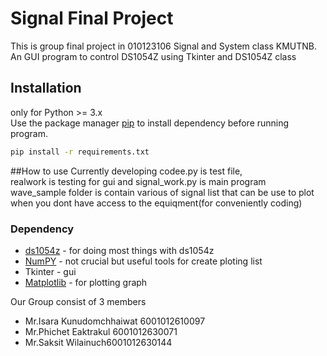 # Signal Final Project

This is group final project in 010123106 Signal and System class KMUTNB.<br>
An GUI program to control DS1054Z using Tkinter and DS1054Z class

## Installation

only for Python >= 3.x<br>
Use the package manager [pip](https://pip.pypa.io/en/stable/) to install dependency before running program.

```bash
pip install -r requirements.txt
```
##How to use
Currently developing codee.py is test file,<br> realwork is testing for gui and  signal_work.py is main program<br>
wave_sample folder is contain various of signal list that can be use to plot
<br>when you dont have access to the equiqment(for conveniently coding) 
### Dependency

* [ds1054z](https://github.com/pklaus/ds1054z) - for doing most things with ds1054z
* [NumPY](https://github.com/numpy/numpy) - not crucial but useful tools for create ploting list
* Tkinter - gui
* [Matplotlib](https://github.com/matplotlib/matplotlib) - for plotting graph

Our Group consist of 3 members

  - Mr.Isara Kunudomchhaiwat 6001012610097
  - Mr.Phichet Eaktrakul 6001012630071
  - Mr.Saksit Wilainuch6001012630144


